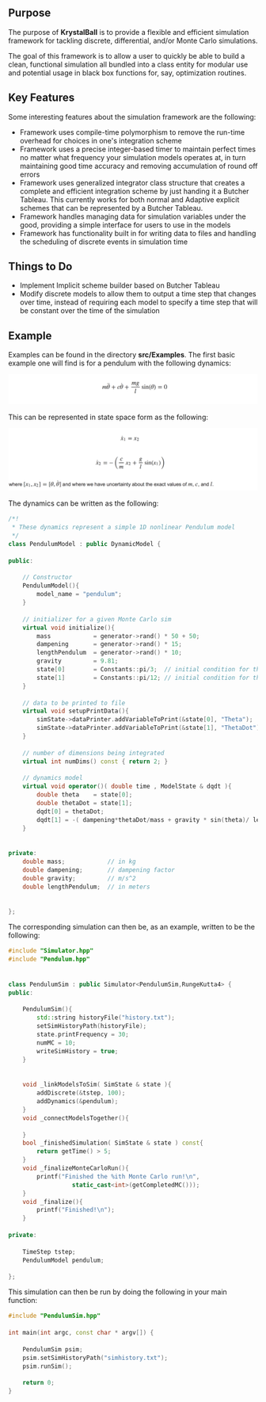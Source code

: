 ## Purpose
The purpose of **KrystalBall** is to provide a flexible and efficient simulation framework for tackling discrete, differential, and/or Monte Carlo simulations.

The goal of this framework is to allow a user to quickly be able to build a clean, functional simulation all bundled into a class entity for modular use and potential usage in black box functions for, say, optimization routines.

## Key Features
Some interesting features about the simulation framework are the following:
- Framework uses compile-time polymorphism to remove the run-time overhead for choices in one's integration scheme
- Framework uses a precise integer-based timer to maintain perfect times no matter what frequency your simulation models operates at, in turn maintaining good time accuracy and removing accumulation of round off errors
- Framework uses generalized integrator class structure that creates a complete and efficient integration scheme by just handing it a Butcher Tableau. This currently works for both normal and Adaptive explicit schemes that can be represented by a Butcher Tableau.
- Framework handles managing data for simulation variables under the good, providing a simple interface for users to use in the models
- Framework has functionality built in for writing data to files and handling the scheduling of discrete events in simulation time

## Things to Do
- Implement Implicit scheme builder based on Butcher Tableau
- Modify discrete models to allow them to output a time step that changes over time, instead of requiring each model to specify a time step that will be constant over the time of the simulation

## Example
Examples can be found in the directory **src/Examples**. The first basic example one will find is for a pendulum with the following dynamics:

![Screen Shot 2016-09-18 at 9.40.03 PM.png](resources/36522D3329EB73ABC47CB3C7AEC4727A.png)

This can be represented in state space form as the following:

![Screen Shot 2016-09-18 at 9.40.10 PM.png](resources/762621B99369044D820516D8B3A29F8C.png)

The dynamics can be written as the following:

```cpp
/*!
 * These dynamics represent a simple 1D nonlinear Pendulum model
 */
class PendulumModel : public DynamicModel {
    
public:
    
    // Constructor
    PendulumModel(){
        model_name = "pendulum";
    }
    
    // initializer for a given Monte Carlo sim
    virtual void initialize(){
        mass            = generator->rand() * 50 + 50;
        dampening       = generator->rand() * 15;
        lengthPendulum  = generator->rand() * 10;
        gravity         = 9.81;
        state[0]        = Constants::pi/3;  // initial condition for theta
        state[1]        = Constants::pi/12; // initial condition for theta-dot
    }
    
    // data to be printed to file
    virtual void setupPrintData(){
        simState->dataPrinter.addVariableToPrint(&state[0], "Theta");
        simState->dataPrinter.addVariableToPrint(&state[1], "ThetaDot");
    }
    
    // number of dimensions being integrated
    virtual int numDims() const { return 2; }
    
    // dynamics model
    virtual void operator()( double time , ModelState & dqdt ){
        double theta    = state[0];
        double thetaDot = state[1];
        dqdt[0] = thetaDot;
        dqdt[1] = -( dampening*thetaDot/mass + gravity * sin(theta)/ lengthPendulum);
    }
    
    
private:
    double mass;            // in kg
    double dampening;       // dampening factor
    double gravity;         // m/s^2
    double lengthPendulum;  // in meters
    
    
};
```

The corresponding simulation can then be, as an example, written to be the following:

```cpp
#include "Simulator.hpp"
#include "Pendulum.hpp"


class PendulumSim : public Simulator<PendulumSim,RungeKutta4> {
public:
    
    PendulumSim(){
        std::string historyFile("history.txt");
        setSimHistoryPath(historyFile);
        state.printFrequency = 30;
        numMC = 10;
        writeSimHistory = true;
    }
   
    
    void _linkModelsToSim( SimState & state ){
        addDiscrete(&tstep, 100);
        addDynamics(&pendulum);
    }
    void _connectModelsTogether(){
        
    }
    bool _finishedSimulation( SimState & state ) const{
        return getTime() > 5;
    }
    void _finalizeMonteCarloRun(){
        printf("Finished the %ith Monte Carlo run!\n",
                  static_cast<int>(getCompletedMC()));
    }
    void _finalize(){
        printf("Finished!\n");
    }
    
private:
    
    TimeStep tstep;
    PendulumModel pendulum;
    
};
```

This simulation can then be run by doing the following in your main function:

```cpp
#include "PendulumSim.hpp"

int main(int argc, const char * argv[]) {
  
    PendulumSim psim;
    psim.setSimHistoryPath("simhistory.txt");
    psim.runSim();
    
    return 0;
}
```
